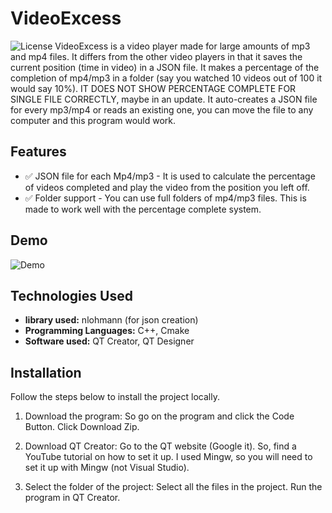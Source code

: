 # VideoExcess

![License](https://img.shields.io/badge/license-GNU%20GPL%20v3-blue.svg
) 
VideoExcess is a video player made for large amounts of mp3 and mp4 files. It differs from the other video players in that it saves the current position (time in video) in a JSON file.  It makes a percentage of the completion of mp4/mp3 in a folder (say you watched 10 videos out of 100 it would say 10%). IT DOES NOT SHOW PERCENTAGE COMPLETE FOR SINGLE FILE CORRECTLY, maybe in an update. It auto-creates a JSON file for every mp3/mp4 or reads an existing one,  you can move the file to any computer and this program would work. 

## Features

- ✅ JSON file for each Mp4/mp3 - It is used to calculate the percentage of videos completed and play the video from the position you left off. 
- ✅ Folder support - You can use full folders of mp4/mp3 files. This is made to work well with the percentage complete system. 


## Demo

![Demo]([path/to/demo-screenshot.png](https://github.com/arcadyoboukhov/VideoExcess/blob/main/Screenshot%202024-09-21%20203716.png))


## Technologies Used

- **library used:** nlohmann (for json creation)   
- **Programming Languages:** C++, Cmake
- **Software used:** QT Creator, QT Designer


## Installation

Follow the steps below to install the project locally.

1. Download the program:
   So go on the program and click the Code Button. Click Download Zip.
2. Download QT Creator:
   Go to the QT website (Google it). So, find a YouTube tutorial on how to set it up. I used Mingw, so you will need to set it up with Mingw (not Visual Studio).

3. Select the folder of the project: Select all the files in the project. Run the program in QT Creator. 
 
